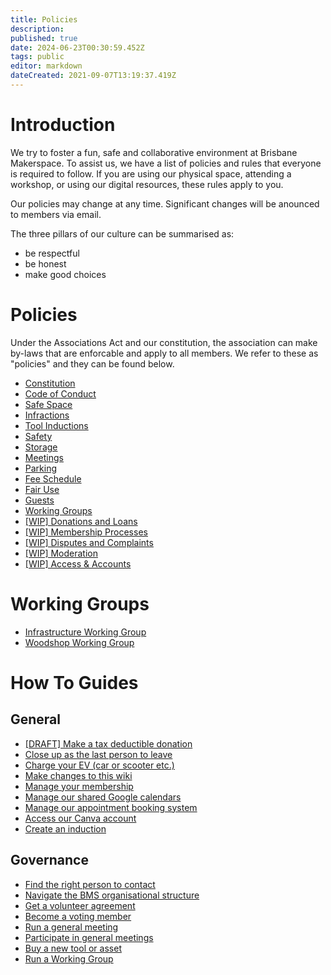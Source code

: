 ```yaml
---
title: Policies
description: 
published: true
date: 2024-06-23T00:30:59.452Z
tags: public
editor: markdown
dateCreated: 2021-09-07T13:19:37.419Z
---
```


# Introduction
We try to foster a fun, safe and collaborative environment at Brisbane Makerspace. To assist us, we have a list of policies and rules that everyone is required to follow. If you are using our physical space, attending a workshop, or using our digital resources, these rules apply to you.

Our policies may change at any time. Significant changes will be anounced to members via email.

The three pillars of our culture can be summarised as:
* be respectful
* be honest
* make good choices

# Policies
Under the Associations Act and our constitution, the association can make by-laws that are enforcable and apply to all members. We refer to these as "policies" and they can be found below.
- [Constitution](/constitution)
- [Code of Conduct](/bylaws/coc)
- [Safe Space](/bylaws/safespace)
- [Infractions](/bylaws/infractions)
- [Tool Inductions](/bylaws/inductions)
- [Safety](/bylaws/safety)
- [Storage](/bylaws/storage)
- [Meetings](/bylaws/meetings)
- [Parking](/bylaws/parking)
- [Fee Schedule](/bylaws/fees)
- [Fair Use](/bylaws/fair-use)
- [Guests](/bylaws/guests)
- [Working Groups](/bylaws/working-groups)
- [[WIP] Donations and Loans](/bylaws/donations)
- [[WIP] Membership Processes](/bylaws/membership-processes)
- [[WIP] Disputes and Complaints](/bylaws/disputes)
- [[WIP] Moderation](/bylaws/moderation)
- [[WIP] Access & Accounts](/bylaws/access)

# Working Groups
- [Infrastructure Working Group](/bylaws/wg-infrastructure)
- [Woodshop Working Group](/bylaws/wg-woodshop)


# How To Guides
## General
- [[DRAFT] Make a tax deductible donation](/howto/dgr-donation)
- [Close up as the last person to leave](/howto/closeup)
- [Charge your EV (car or scooter etc.)](/howto/charge-an-ev)
- [Make changes to this wiki](/howto/make-wiki-changes)
- [Manage your membership](/howto/manage-membership)
- [Manage our shared Google calendars](/howto/manage-shared-google-calendars)
- [Manage our appointment booking system](/howto/manage-appointment-booking-system)
- [Access our Canva account](/howto/canva)
- [Create an induction](/howto/create-induction)

## Governance
- [Find the right person to contact](/howto/find-someone)
- [Navigate the BMS organisational structure](/howto/org-structure)
- [Get a volunteer agreement](/howto/volunteer-agreement)
- [Become a voting member](/howto/become-voting-member)
- [Run a general meeting](/howto/run-general-meeting)
- [Participate in general meetings](/howto/general-meetings)
- [Buy a new tool or asset](/howto/buy-something)
- [Run a Working Group](/howto/run-working-groups)